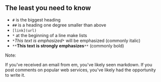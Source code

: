 ## The least you need to know

* `#` is the biggest heading
* `##` is a heading one degree smaller than above
* `[link](url)`
* `*` at the beginning of a line make lists
* `*`*This text is emphasized*`*` will be emphasized (commonly italic)
* `**`**This text is strongly emphasizes**`**` (commonly bold)

Note:

If you've received an email from em, you've likely seen markdown. If you
post comments on popular web services, you've likely had the opportunity
to write it.
